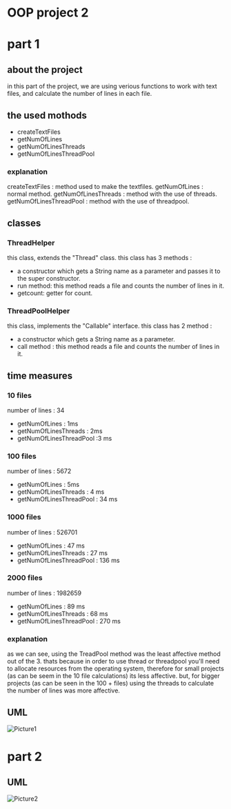 # OOP project 2 
# part 1
## about the project 
in this part of the project, we are using verious functions to work with text files, and calculate the number of lines in each file. 

## the used mothods 
* createTextFiles 
* getNumOfLines
* getNumOfLinesThreads
* getNumOfLinesThreadPool

### explanation 
createTextFiles : method used to make the textfiles. 
getNumOfLines : normal method.
getNumOfLinesThreads : method with the use of threads. 
getNumOfLinesThreadPool : method with the use of threadpool. 

## classes
### ThreadHelper
this class, extends the "Thread" class. this class has 3 methods : 
* a constructor which gets a String name as a parameter and passes it to the super constructor. 
* run method: this method reads a file and counts the number of lines in it. 
* getcount: getter for count. 

### ThreadPoolHelper
this class, implements the "Callable" interface. this class has 2 method : 
* a constructor which gets a String name as a parameter.
* call method : this method reads a file and counts the number of lines in it. 

## time measures 
### 10 files 
number of lines : 34
* getNumOfLines : 1ms
* getNumOfLinesThreads : 2ms 
* getNumOfLinesThreadPool :3 ms 

### 100 files 
number of lines : 5672
* getNumOfLines : 5ms
* getNumOfLinesThreads : 4 ms
* getNumOfLinesThreadPool : 34 ms 

### 1000 files 
number of lines : 526701
* getNumOfLines : 47 ms 
* getNumOfLinesThreads : 27 ms
* getNumOfLinesThreadPool : 136 ms

### 2000 files 
number of lines : 1982659
* getNumOfLines : 89 ms 
* getNumOfLinesThreads : 68 ms  
* getNumOfLinesThreadPool : 270 ms 

### explanation 
as we can see, using the TreadPool method was the least affective method out of the 3. 
thats because in order to use thread or threadpool you'll need to allocate resources from the operating system, therefore for small projects (as can be seem in the 10 file calculations) its less affective. 
but, for bigger projects (as can be seen in the 100 + files) using the threads to calculate the number of lines was more affective.

## UML


![Picture1](https://user-images.githubusercontent.com/118693941/212293982-9e4fbbdc-43e3-4865-91c3-be4bb659eb38.png)


# part 2

## UML
![Picture2](https://user-images.githubusercontent.com/118693941/212294438-40b3f918-21cd-4f3f-83cb-6db0e7687be3.png)




















